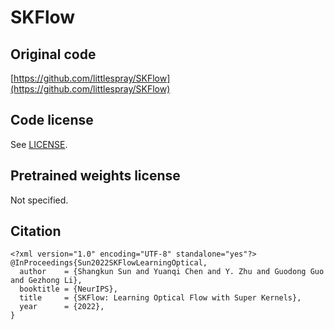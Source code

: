 # SKFlow

## Original code

[https://github.com/littlespray/SKFlow](https://github.com/littlespray/SKFlow)

## Code license

See [LICENSE](LICENSE).

## Pretrained weights license

Not specified.

## Citation

```
<?xml version="1.0" encoding="UTF-8" standalone="yes"?>
@InProceedings{Sun2022SKFlowLearningOptical,
  author    = {Shangkun Sun and Yuanqi Chen and Y. Zhu and Guodong Guo and Gezhong Li},
  booktitle = {NeurIPS},
  title     = {SKFlow: Learning Optical Flow with Super Kernels},
  year      = {2022},
}
```